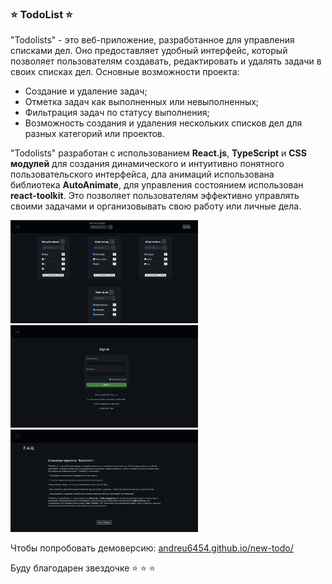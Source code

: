 ### &#11088; TodoList &#11088;
"Todolists" - это веб-приложение, разработанное для управления списками дел. Оно предоставляет удобный интерфейс, который позволяет пользователям создавать, редактировать и удалять задачи в своих списках дел.
Основные возможности проекта:
- Создание и удаление задач;
- Отметка задач как выполненных или невыполненных;
- Фильтрация задач по статусу выполнения;
- Возможность создания и удаления нескольких списков дел для разных категорий или проектов.

"Todolists" разработан с использованием <strong>React.js</strong>, <strong>TypeScript</strong> и <strong>CSS модулей</strong> для создания динамического и интуитивно понятного пользовательского интерфейса, дла анимаций использована библиотека <strong>AutoAnimate</strong>, для управления состоянием использован <strong>react-toolkit</strong>.
Это позволяет пользователям эффективно управлять своими задачами и организовывать свою работу или личные дела.

<img src="./src/shared/assets/Снимок экрана 2023-06-30 в 00.55.20.png" width="300"/></img>
<img src="./src/shared/assets/Снимок экрана 2023-06-30 в 00.57.13.png" width="300"/>
<img src="./src/shared/assets/Снимок экрана 2023-06-30 в 00.58.09.png" width="300"/>

Чтобы попробовать демоверсию:
[andreu6454.github.io/new-todo/](andreu6454.github.io/new-todo/)

Буду благодарен звездочке &#11088; &#11088; &#11088;